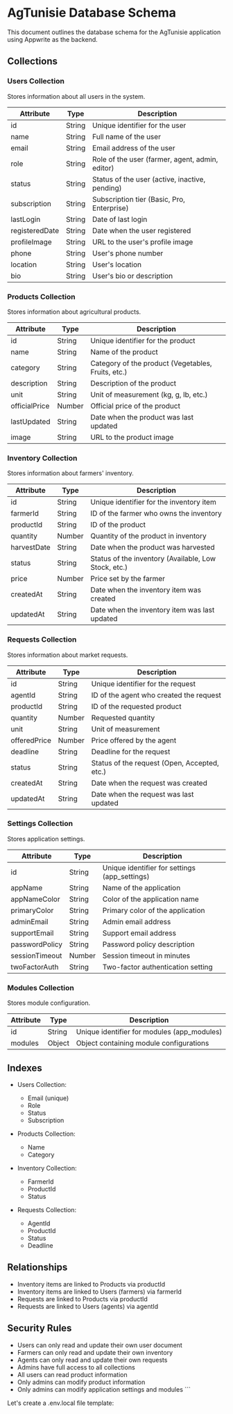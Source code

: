# AgTunisie Database Schema

This document outlines the database schema for the AgTunisie application using Appwrite as the backend.

## Collections

### Users Collection

Stores information about all users in the system.

| Attribute      | Type   | Description                                     |
| -------------- | ------ | ----------------------------------------------- |
| id             | String | Unique identifier for the user                  |
| name           | String | Full name of the user                           |
| email          | String | Email address of the user                       |
| role           | String | Role of the user (farmer, agent, admin, editor) |
| status         | String | Status of the user (active, inactive, pending)  |
| subscription   | String | Subscription tier (Basic, Pro, Enterprise)      |
| lastLogin      | String | Date of last login                              |
| registeredDate | String | Date when the user registered                   |
| profileImage   | String | URL to the user's profile image                 |
| phone          | String | User's phone number                             |
| location       | String | User's location                                 |
| bio            | String | User's bio or description                       |

### Products Collection

Stores information about agricultural products.

| Attribute     | Type   | Description                                        |
| ------------- | ------ | -------------------------------------------------- |
| id            | String | Unique identifier for the product                  |
| name          | String | Name of the product                                |
| category      | String | Category of the product (Vegetables, Fruits, etc.) |
| description   | String | Description of the product                         |
| unit          | String | Unit of measurement (kg, g, lb, etc.)              |
| officialPrice | Number | Official price of the product                      |
| lastUpdated   | String | Date when the product was last updated             |
| image         | String | URL to the product image                           |

### Inventory Collection

Stores information about farmers' inventory.

| Attribute   | Type   | Description                                          |
| ----------- | ------ | ---------------------------------------------------- |
| id          | String | Unique identifier for the inventory item             |
| farmerId    | String | ID of the farmer who owns the inventory              |
| productId   | String | ID of the product                                    |
| quantity    | Number | Quantity of the product in inventory                 |
| harvestDate | String | Date when the product was harvested                  |
| status      | String | Status of the inventory (Available, Low Stock, etc.) |
| price       | Number | Price set by the farmer                              |
| createdAt   | String | Date when the inventory item was created             |
| updatedAt   | String | Date when the inventory item was last updated        |

### Requests Collection

Stores information about market requests.

| Attribute    | Type   | Description                                  |
| ------------ | ------ | -------------------------------------------- |
| id           | String | Unique identifier for the request            |
| agentId      | String | ID of the agent who created the request      |
| productId    | String | ID of the requested product                  |
| quantity     | Number | Requested quantity                           |
| unit         | String | Unit of measurement                          |
| offeredPrice | Number | Price offered by the agent                   |
| deadline     | String | Deadline for the request                     |
| status       | String | Status of the request (Open, Accepted, etc.) |
| createdAt    | String | Date when the request was created            |
| updatedAt    | String | Date when the request was last updated       |

### Settings Collection

Stores application settings.

| Attribute      | Type   | Description                                   |
| -------------- | ------ | --------------------------------------------- |
| id             | String | Unique identifier for settings (app_settings) |
| appName        | String | Name of the application                       |
| appNameColor   | String | Color of the application name                 |
| primaryColor   | String | Primary color of the application              |
| adminEmail     | String | Admin email address                           |
| supportEmail   | String | Support email address                         |
| passwordPolicy | String | Password policy description                   |
| sessionTimeout | Number | Session timeout in minutes                    |
| twoFactorAuth  | String | Two-factor authentication setting             |

### Modules Collection

Stores module configuration.

| Attribute | Type   | Description                                 |
| --------- | ------ | ------------------------------------------- |
| id        | String | Unique identifier for modules (app_modules) |
| modules   | Object | Object containing module configurations     |

## Indexes

- Users Collection:

  - Email (unique)
  - Role
  - Status
  - Subscription

- Products Collection:

  - Name
  - Category

- Inventory Collection:

  - FarmerId
  - ProductId
  - Status

- Requests Collection:
  - AgentId
  - ProductId
  - Status
  - Deadline

## Relationships

- Inventory items are linked to Products via productId
- Inventory items are linked to Users (farmers) via farmerId
- Requests are linked to Products via productId
- Requests are linked to Users (agents) via agentId

## Security Rules

- Users can only read and update their own user document
- Farmers can only read and update their own inventory
- Agents can only read and update their own requests
- Admins have full access to all collections
- All users can read product information
- Only admins can modify product information
- Only admins can modify application settings and modules
  \`\`\`

Let's create a .env.local file template:
